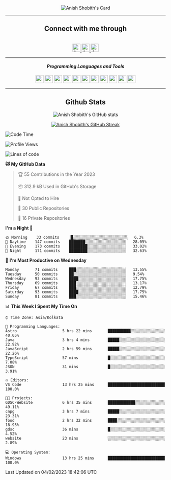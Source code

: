 <div align="center">

![Anish Shobith's Card](https://cardivo.vercel.app/api?name=Anish%20Shobith%20P%20S&description=Hi%20there%F0%9F%91%8B,%20I%20am%20a%2020-years-old.%20I%20am%20a%20Web%20and%20Application%20developer%20from%20India.%20Nice%20to%20meet%20you%20all.%20Looking%20forward%20to%20paritcipate%20with%20you.&image=https://i.imgur.com/WlQk3PY.jpg&&disableAnimation=true&site=https://anishshobithps.tech&pattern=plus&colorPattern=%23171616&backgroundColor=%231a1b26&instagram=anish_shobith&linkedin=Anish%20Shobith%20P%20S&fontColor=%23ffffff&iconColor=%23ffffff)

<hr>
 <h2> Connect with me through </h2>
<br>
<a href="https://www.instagram.com/anish_shobith/">
    <img alt="Anish Shobith's Instagram" width="25px" src="https://raw.githubusercontent.com/Anish-Shobith/Anish-Shobith/master/assets/socials/instagram.svg">
    </a>
    <a href="https://discord.gg/cWgDskT">
    <img alt="Anish Shobith's Discord", width="25px" src="https://raw.githubusercontent.com/Anish-Shobith/Anish-Shobith/master/assets/socials/discord.svg">
    </a>
    <a href="https://open.spotify.com/user/goshcrm0y9jzum2lffvu6f4hz">
    <img alt="Anish Shobith's Spotify", width="25px" src="https://raw.githubusercontent.com/Anish-Shobith/Anish-Shobith/master/assets/socials/spotify.svg">
    </a>
    <br>
    <hr>
    <h4> <i> Programming Languages and Tools </i> </h4>
    <img width="25px" src="https://raw.githubusercontent.com/Anish-Shobith/Anish-Shobith/master/assets/languages/javascript.svg">
    <img width="25px" src="https://raw.githubusercontent.com/Anish-Shobith/Anish-Shobith/master/assets/languages/typescript.svg">
    <img width="25px" src="https://raw.githubusercontent.com/Anish-Shobith/Anish-Shobith/master/assets/languages/cpp.svg">
    <img width="25px" src="https://raw.githubusercontent.com/Anish-Shobith/Anish-Shobith/master/assets/languages/ruby.svg">
    <img width="25px" src="https://raw.githubusercontent.com/Anish-Shobith/Anish-Shobith/master/assets/languages/html.svg">
    <img width="25px" src="https://raw.githubusercontent.com/Anish-Shobith/Anish-Shobith/master/assets/tools/nodejs.svg">
    <img width="25px" src="https://raw.githubusercontent.com/Anish-Shobith/Anish-Shobith/master/assets/tools/docker.svg">
    <img width="25px" src="https://raw.githubusercontent.com/Anish-Shobith/Anish-Shobith/master/assets/tools/webstorm.svg">
    <img width="25px" src="https://raw.githubusercontent.com/Anish-Shobith/Anish-Shobith/master/assets/tools/intellij.svg">
    <img width="25px" src="https://raw.githubusercontent.com/Anish-Shobith/Anish-Shobith/master/assets/tools/visualstudiocode.svg">
    <img width="25px" src="https://raw.githubusercontent.com/Anish-Shobith/Anish-Shobith/master/assets/tools/git.svg">
<hr>
 <h2> Github Stats </h2>

![Anish Shobith's GitHub stats](https://github-readme-stats-fk82.vercel.app/api?username=Anish-Shobith&show_icons=true&theme=tokyonight&count_private=true)

[![Anish Shobith's GitHub Streak](https://streak-stats.demolab.com?user=Anish-Shobith&theme=tokyonight&hide_border=true&border_radius=4.6)](https://git.io/streak-stats)

</div>

<!--START_SECTION:waka-->
![Code Time](http://img.shields.io/badge/Code%20Time-771%20hrs%201%20min-blue)

![Profile Views](http://img.shields.io/badge/Profile%20Views-5-blue)

![Lines of code](https://img.shields.io/badge/From%20Hello%20World%20I%27ve%20Written-149%20Thousand%20lines%20of%20code-blue)

**🐱 My GitHub Data** 

> 🏆 55 Contributions in the Year 2023
 > 
> 📦 312.9 kB Used in GitHub's Storage 
 > 
> 🚫 Not Opted to Hire
 > 
> 📜 30 Public Repositories 
 > 
> 🔑 16 Private Repositories  
 > 
**I'm a Night 🦉** 

```text
🌞 Morning    33 commits     █░░░░░░░░░░░░░░░░░░░░░░░░   6.3% 
🌆 Daytime    147 commits    ███████░░░░░░░░░░░░░░░░░░   28.05% 
🌃 Evening    173 commits    ████████░░░░░░░░░░░░░░░░░   33.02% 
🌙 Night      171 commits    ████████░░░░░░░░░░░░░░░░░   32.63%

```
📅 **I'm Most Productive on Wednesday** 

```text
Monday       71 commits     ███░░░░░░░░░░░░░░░░░░░░░░   13.55% 
Tuesday      50 commits     ██░░░░░░░░░░░░░░░░░░░░░░░   9.54% 
Wednesday    93 commits     ████░░░░░░░░░░░░░░░░░░░░░   17.75% 
Thursday     69 commits     ███░░░░░░░░░░░░░░░░░░░░░░   13.17% 
Friday       67 commits     ███░░░░░░░░░░░░░░░░░░░░░░   12.79% 
Saturday     93 commits     ████░░░░░░░░░░░░░░░░░░░░░   17.75% 
Sunday       81 commits     ███░░░░░░░░░░░░░░░░░░░░░░   15.46%

```


📊 **This Week I Spent My Time On** 

```text
⌚︎ Time Zone: Asia/Kolkata

💬 Programming Languages: 
Astro                    5 hrs 22 mins       ██████████░░░░░░░░░░░░░░░   40.05% 
Java                     3 hrs 4 mins        █████░░░░░░░░░░░░░░░░░░░░   22.92% 
JavaScript               2 hrs 59 mins       █████░░░░░░░░░░░░░░░░░░░░   22.26% 
TypeScript               57 mins             █░░░░░░░░░░░░░░░░░░░░░░░░   7.08% 
JSON                     31 mins             █░░░░░░░░░░░░░░░░░░░░░░░░   3.91%

🔥 Editors: 
VS Code                  13 hrs 25 mins      █████████████████████████   100.0%

🐱‍💻 Projects: 
GDSC-Website             6 hrs 35 mins       ████████████░░░░░░░░░░░░░   49.11% 
cnpg                     3 hrs 7 mins        █████░░░░░░░░░░░░░░░░░░░░   23.31% 
food                     2 hrs 32 mins       ████░░░░░░░░░░░░░░░░░░░░░   18.95% 
gdsc                     36 mins             █░░░░░░░░░░░░░░░░░░░░░░░░   4.52% 
website                  23 mins             ░░░░░░░░░░░░░░░░░░░░░░░░░   2.89%

💻 Operating System: 
Windows                  13 hrs 25 mins      █████████████████████████   100.0%

```


 Last Updated on 04/02/2023 18:42:06 UTC
<!--END_SECTION:waka-->
